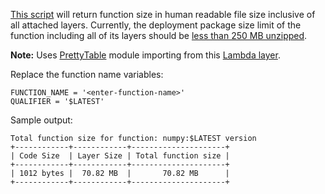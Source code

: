 [This script](lambda_code_size_including_layers.py) will return function size in  human readable file size inclusive of all attached layers. Currently, the deployment package size limit of the function including all of its layers should be [less than 250 MB unzipped](https://docs.aws.amazon.com/lambda/latest/dg/limits.html).

**Note:** Uses [PrettyTable](https://pypi.org/project/PrettyTable/) module importing from this [Lambda layer](/lambda-layer/prettyTable.zip).

Replace the function name variables:

```
FUNCTION_NAME = '<enter-function-name>'
QUALIFIER = '$LATEST'
```

Sample output:
```
Total function size for function: numpy:$LATEST version
+------------+------------+---------------------+
| Code Size  | Layer Size | Total function size |
+------------+------------+---------------------+
| 1012 bytes |  70.82 MB  |       70.82 MB      |
+------------+------------+---------------------+
```
